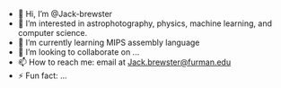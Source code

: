 - 👋 Hi, I’m @Jack-brewster
- 👀 I’m interested in astrophotography, physics, machine learning, and computer science. 
- 🌱 I’m currently learning MIPS assembly language 
- 💞️ I’m looking to collaborate on ...
- 📫 How to reach me: email at Jack.brewster@furman.edu 
- ⚡ Fun fact: ...

<!---
Jack-brewster/Jack-brewster is a ✨ special ✨ repository because its `README.md` (this file) appears on your GitHub profile.
You can click the Preview link to take a look at your changes.
--->
